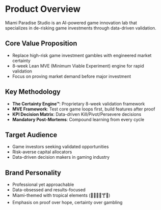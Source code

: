# Product Overview

Miami Paradise Studio is an AI-powered game innovation lab that specializes in de-risking game investments through data-driven validation.

## Core Value Proposition
- Replace high-risk game investment gambles with engineered market certainty
- 8-week Lean MVE (Minimum Viable Experiment) engine for rapid validation
- Focus on proving market demand before major investment

## Key Methodology
- **The Certainty Engine™**: Proprietary 8-week validation framework
- **MVE Framework**: Test core game loops first, build features after proof
- **KPI Decision Matrix**: Data-driven Kill/Pivot/Persevere decisions
- **Mandatory Post-Mortems**: Compound learning from every cycle

## Target Audience
- Game investors seeking validated opportunities
- Risk-averse capital allocators
- Data-driven decision makers in gaming industry

## Brand Personality
- Professional yet approachable
- Data-obsessed and results-focused
- Miami-themed with tropical elements (🏄🏾‍♀️🐬🍸🍾)
- Emphasis on proof over hope, certainty over gambling